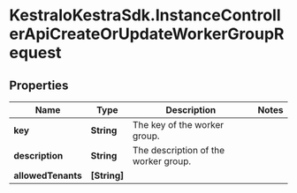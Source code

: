 # KestraIoKestraSdk.InstanceControllerApiCreateOrUpdateWorkerGroupRequest

## Properties

Name | Type | Description | Notes
------------ | ------------- | ------------- | -------------
**key** | **String** | The key of the worker group. | 
**description** | **String** | The description of the worker group. | 
**allowedTenants** | **[String]** |  | 


